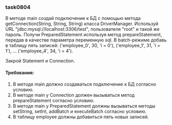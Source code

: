 
### task0804

В методе main создай подключение к БД с помощью метода getConnection(String, String, String) класса DriverManager.
Используй URL &quot;jdbc:mysql://localhost:3306/test&quot;, пользователя &quot;root&quot; и такой же пароль.
Получи PreparedStatement используя метод prepareStatement, передав в качестве параметра переменную sql.
В batch-режиме добавь в таблицу пять записей:
(&#39;employee_0&#39;, 30, &#39;i = 0&#39;),
(&#39;employee_1&#39;, 31, &#39;i = 1&#39;),
...
(&#39;employee_4&#39;, 34, &#39;i = 4&#39;).

Закрой Statement и Connection.


#### Требования:
1.	В методе main должно создаваться подключение к БД согласно условию.
2.	В методе main у Connection должен вызываться метод prepareStatement согласно условию.
3.	В методе main у PreparedStatement должны вызываться методы setString, setInt, addBatch и executeBatch согласно условию.
4.	В таблицу employee должны добавиться пять новых записей.

